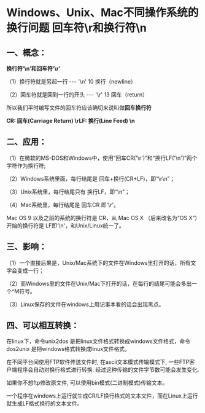 # Windows、Unix、Mac不同操作系统的换行问题 回车符\r和换行符\n

## 一、概念：
**换行符‘\n’和回车符‘\r’**

（1）换行符就是另起一行  --- '\n' 10 换行（newline）

（2）回车符就是回到一行的开头 --- '\r' 13 回车（return）

所以我们平时编写文件的回车符应该确切来说叫做**回车换行符**  

**CR: 回车(Carriage Return) \rLF: 换行(Line Feed) \n**

## 二、应用：
（1）在微软的MS-DOS和Windows中，使用“回车CR('\r')”和“换行LF('\n')”两个字符作为换行符;

（2）Windows系统里面，每行结尾是 回车+换行(CR+LF)，即“\r\n”；

（3）Unix系统里，每行结尾只有 换行LF，即“\n”；

（4）Mac系统里，每行结尾是 回车CR 即'\r'。

Mac OS 9 以及之前的系统的换行符是 CR，从 Mac OS X （后来改名为“OS X”）开始的换行符是 LF即‘\n'，和Unix/Linux统一了。

## 三、影响：
（1）一个直接后果是，Unix/Mac系统下的文件在Windows里打开的话，所有文字会变成一行；

（2）而Windows里的文件在Unix/Mac下打开的话，在每行的结尾可能会多出一个^M符号。

（3）Linux保存的文件在windows上用记事本看的话会出现黑点。

## 四、可以相互转换：
在linux下，命令unix2dos 是把linux文件格式转换成windows文件格式，命令dos2unix 是把windows格式转换成linux文件格式。

在不同平台间使用FTP软件传送文件时, 在ascii文本模式传输模式下, 一些FTP客户端程序会自动对换行格式进行转换. 经过这种传输的文件字节数可能会发生变化.

 如果你不想ftp修改原文件, 可以使用bin模式(二进制模式)传输文本。

一个程序在windows上运行就生成CR/LF换行格式的文本文件，而在Linux上运行就生成LF格式换行的文本文件。
